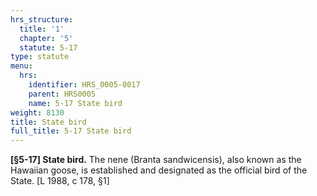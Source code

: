 ```yaml
---
hrs_structure:
  title: '1'
  chapter: '5'
  statute: 5-17
type: statute
menu:
  hrs:
    identifier: HRS_0005-0017
    parent: HRS0005
    name: 5-17 State bird
weight: 8130
title: State bird
full_title: 5-17 State bird
---
```

**[§5-17] State bird.** The nene (Branta sandwicensis), also known as the Hawaiian goose, is established and designated as the official bird of the State. [L 1988, c 178, §1]